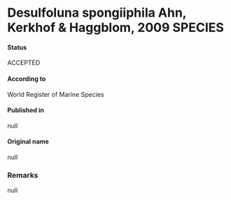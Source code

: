 # Desulfoluna spongiiphila Ahn, Kerkhof & Haggblom, 2009 SPECIES

#### Status
ACCEPTED

#### According to
World Register of Marine Species

#### Published in
null

#### Original name
null

### Remarks
null